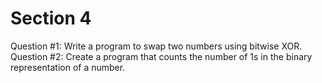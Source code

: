 # Section 4
Question #1: Write a program to swap two numbers using bitwise XOR.
Question #2: Create a program that counts the number of 1s in the binary representation of a number.

